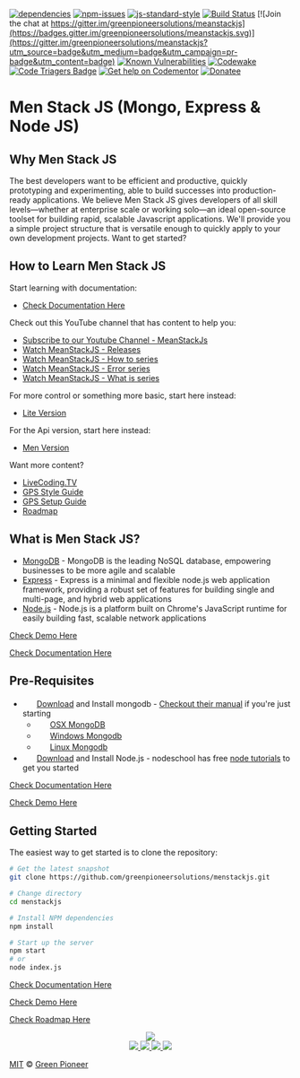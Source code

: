 [![dependencies](https://david-dm.org/greenpioneersolutions/menstackjs.svg)](https://david-dm.org/greenpioneersolutions/menstackjs)
[![npm-issues](https://img.shields.io/github/issues/greenpioneersolutions/menstackjs.svg)](https://github.com/greenpioneersolutions/menstackjs/issues)
[![js-standard-style](https://img.shields.io/badge/code%20style-standard-brightgreen.svg)](http://standardjs.com/)
[![Build Status](https://travis-ci.org/greenpioneersolutions/menstackjs.svg?branch=master)](https://travis-ci.org/greenpioneersolutions/menstackjs)
[![Join the chat at https://gitter.im/greenpioneersolutions/meanstackjs](https://badges.gitter.im/greenpioneersolutions/meanstackjs.svg)](https://gitter.im/greenpioneersolutions/meanstackjs?utm_source=badge&utm_medium=badge&utm_campaign=pr-badge&utm_content=badge)
[![Known Vulnerabilities](https://snyk.io/test/github/greenpioneersolutions/meanstackjs/badge.svg)](https://snyk.io/test/github/greenpioneersolutions/meanstackjs/badge.svg)
[![Codewake](https://www.codewake.com/badges/codewake2.svg)](https://www.codewake.com/p/meanstackjs)
[![Code Triagers Badge](https://www.codetriage.com/greenpioneersolutions/meanstackjs/badges/users.svg)](https://www.codetriage.com/greenpioneersolutions/meanstackjs)
[![Get help on Codementor](https://cdn.codementor.io/badges/get_help_github.svg)](https://www.codementor.io/jasonhumphrey?utm_source=github&utm_medium=button&utm_term=jasonhumphrey&utm_campaign=github)
[![Donatee](https://img.shields.io/badge/paypal-donate-blue.svg)](https://paypal.me/greenpioneer)

# Men Stack JS (Mongo, Express & Node JS)

Why Men Stack JS
-----------------

The best developers want to be efficient and productive, quickly prototyping and experimenting, able to build successes into production-ready applications. We believe Men Stack JS gives developers of all skill levels—whether at enterprise scale or working solo—an ideal open-source toolset for building rapid, scalable Javascript applications. We'll provide you a simple project structure that is versatile enough to quickly apply to your own development projects. Want to get started?


How to Learn Men Stack JS
-----------------
Start learning with documentation:
* [Check Documentation Here](https://github.com/greenpioneersolutions/meanstackjs/wiki)


Check out this YouTube channel that has content to help you:
* [Subscribe to our Youtube Channel - MeanStackJs](https://www.youtube.com/channel/UC5lpSv5tNowgWxC9crTl97g)
* [Watch MeanStackJS - Releases](https://www.youtube.com/playlist?list=PLhJ-Q2setTdrhK1m0F1lUfZsIzBbw6wny)
* [Watch MeanStackJS - How to series](https://www.youtube.com/playlist?list=PLhJ-Q2setTdqgwW6U39s_oMAehgtXa15O)
* [Watch MeanStackJS - Error series](https://www.youtube.com/playlist?list=PLhJ-Q2setTdr19ha6bx7jt6Bu2RCM5c5_)
* [Watch MeanStackJS - What is series](https://www.youtube.com/playlist?list=PLhJ-Q2setTdpkHfA-mDMSjl4Wv-trKlY8)

For more control or something more basic, start here instead:
* [Lite Version](https://github.com/greenpioneersolutions/meanstackjs-lite)

For the Api version, start here instead:
* [Men Version](https://github.com/greenpioneersolutions/menstackjs)

Want more content?
* [LiveCoding.TV](https://www.livecoding.tv/greenpioneer/)
* [GPS Style Guide](https://github.com/greenpioneersolutions/gps-style-guide)
* [GPS Setup Guide](https://github.com/greenpioneersolutions/gps-setup-guide)
* [Roadmap](https://github.com/greenpioneersolutions/meanstackjs/wiki/Roadmap)

What is Men Stack JS?
-----------------

- [MongoDB](https://www.mongodb.org/) - MongoDB is the leading NoSQL database, empowering businesses to be more agile and scalable
- [Express](http://expressjs.com/) - Express is a minimal and flexible node.js web application framework, providing a robust set of features for building single and multi-page, and hybrid web applications
- [Node.js](http://www.nodejs.org/) - Node.js is a platform built on Chrome's JavaScript runtime for easily building fast, scalable network applications

[Check Demo Here](https://meanstackjs.herokuapp.com/)

[Check Documentation Here](https://github.com/greenpioneersolutions/meanstackjs/wiki)

Pre-Requisites
-------------

- <img src="https://www.mongodb.com/assets/global/favicon-bf23af61025ab0705dc84c3315c67e402d30ed0cba66caff15de0d57974d58ff.ico" height="17">&nbsp; [Download](https://www.mongodb.org/downloads) and Install mongodb - <a href="https://docs.mongodb.org/manual/">Checkout their manual</a> if you're just starting
  - <img src="http://deluge-torrent.org/images/apple-logo.gif" height="17">&nbsp; [OSX MongoDB](https://docs.mongodb.org/manual/tutorial/install-mongodb-on-os-x/)
  - <img src="http://dc942d419843af05523b-ff74ae13537a01be6cfec5927837dcfe.r14.cf1.rackcdn.com/wp-content/uploads/windows-8-50x50.jpg" height="17">&nbsp; [Windows Mongodb](https://docs.mongodb.org/manual/tutorial/install-mongodb-on-windows/)
  - <img src="https://lh5.googleusercontent.com/-2YS1ceHWyys/AAAAAAAAAAI/AAAAAAAAAAc/0LCb_tsTvmU/s46-c-k/photo.jpg" height="17">&nbsp; [Linux Mongodb](https://docs.mongodb.org/manual/administration/install-on-linux/)
- <img src="https://nodejs.org/static/apple-touch-icon.png" height="17">&nbsp; [Download](http://nodejs.org) and Install Node.js  - nodeschool has free <a href=" http://nodeschool.io/#workshoppers">node tutorials</a> to get you started

[Check Documentation Here](https://github.com/greenpioneersolutions/meanstackjs/wiki)

[Check Demo Here](https://meanstackjs.herokuapp.com/)

Getting Started
---------------

The easiest way to get started is to clone the repository:

```bash
# Get the latest snapshot
git clone https://github.com/greenpioneersolutions/menstackjs.git

# Change directory
cd menstackjs

# Install NPM dependencies
npm install

# Start up the server
npm start
# or
node index.js
```

[Check Documentation Here](https://github.com/greenpioneersolutions/meanstackjs/wiki)

[Check Demo Here](https://meanstackjs.herokuapp.com/)

[Check Roadmap Here](https://github.com/greenpioneersolutions/meanstackjs/wiki/Roadmap)

[express]: <http://expressjs.com>
[AngularJS]: <http://angularjs.org>
[node.js]: <http://nodejs.org>
[license]: http://showalicense.com/?fullname=Green%20Pioneer%20%3Cgreen%40greenpioneersolutions.com%3E&year=2016#license-mit
[website]: http://greenpioneersolutions.com/


<div align="center">
  <img src="http://greenpioneersolutions.com/img/icons/apple-icon-180x180.png"><br>
  <a href="https://www.facebook.com/Green-Pioneer-Solutions-1023752974341910">
    <img src="https://greenpioneer.github.io/images/social-1_square-facebook.svg">
  </a>
  <a href="https://twitter.com/greenpioneerdev">
    <img src="https://greenpioneer.github.io/images/social-1_logo-twitter.svg">
  </a>
  <a href="https://github.com/greenpioneersolutions">
    <img src="https://greenpioneer.github.io/images/social-1_logo-github.svg">
  </a>
  <a href="http://greenpioneersolutions.com/">
    <img src="https://greenpioneer.github.io/images/social-1_logo-blogger.svg">
  </a>
 </div>


[MIT][license] © [Green Pioneer][website]

